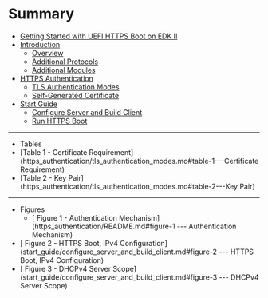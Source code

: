 # Summary

* [Getting Started with UEFI HTTPS Boot on EDK II](README.md)
* [Introduction](introduction/README.md)
  * [Overview](introduction/overview.md)
  * [Additional Protocols](introduction/additional_protocols.md)
  * [Additional Modules](introduction/additional_modules.md)
* [HTTPS Authentication](https_authentication/README.md)
  * [TLS Authentication Modes](https_authentication/tls_authentication_modes.md)
  * [Self-Generated Certificate](https_authentication/self-generated_certificate.md)
* [Start Guide](start_guide/README.md)
  * [Configure Server and Build Client](start_guide/configure_server_and_build_client.md)
  * [Run HTTPS Boot](start_guide/run_https_boot.md)

---
* Tables
 * [Table 1 - Certificate Requirement](https_authentication/tls_authentication_modes.md#table-1---Certificate Requirement)
 * [Table 2 - Key Pair](https_authentication/tls_authentication_modes.md#table-2---Key Pair)
---

* Figures
  * [ Figure 1 - Authentication Mechanism](https_authentication/README.md#figure-1 --- Authentication Mechanism)
 * [ Figure 2 - HTTPS Boot, IPv4 Configuration](start_guide/configure_server_and_build_client.md#figure-2 --- HTTPS Boot, IPv4 Configuration)
 * [ Figure 3 - DHCPv4 Server Scope](start_guide/configure_server_and_build_client.md#figure-3 --- DHCPv4 Server Scope)
